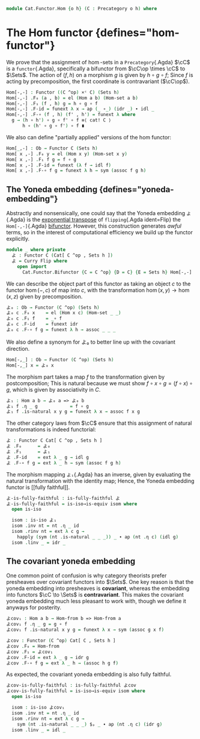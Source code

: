 <!--
```agda
open import Cat.Functor.Properties
open import Cat.Instances.Product
open import Cat.Functor.Closed
open import Cat.Functor.Base
open import Cat.Prelude

import Cat.Reasoning
```
-->

```agda
module Cat.Functor.Hom {o h} (C : Precategory o h) where
```

# The Hom functor {defines="hom-functor"}

We prove that the assignment of $\hom$-sets in a `Precategory`{.Agda}
$\cC$ is a `functor`{.Agda}, specifically a bifunctor from $\cC\op
\times \cC$ to $\Sets$. The action of $(f, h)$ on a morphism $g$ is
given by $h \circ g \circ f$; Since $f$ is acting by precomposition, the
first coordinate is contravariant ($\cC\op$).

<!--
```agda
open import Cat.Reasoning C
open Functor
open _=>_
private variable
  a b : Ob
```
-->

```agda
Hom[-,-] : Functor ((C ^op) ×ᶜ C) (Sets h)
Hom[-,-] .F₀ (a , b) = el (Hom a b) (Hom-set a b)
Hom[-,-] .F₁ (f , h) g = h ∘ g ∘ f
Hom[-,-] .F-id = funext λ x → ap (_ ∘_) (idr _) ∙ idl _
Hom[-,-] .F-∘ (f , h) (f' , h') = funext λ where
  g → (h ∘ h') ∘ g ∘ f' ∘ f ≡⟨ cat! C ⟩
      h ∘ (h' ∘ g ∘ f') ∘ f ∎
```

We also can define "partially applied" versions of the hom functor:
```agda
Hom[_,-] : Ob → Functor C (Sets h)
Hom[ x ,-] .F₀ y = el (Hom x y) (Hom-set x y)
Hom[ x ,-] .F₁ f g = f ∘ g
Hom[ x ,-] .F-id = funext (λ f → idl f)
Hom[ x ,-] .F-∘ f g = funext λ h → sym (assoc f g h)
```

## The Yoneda embedding {defines="yoneda-embedding"}

Abstractly and nonsensically, one could say that the Yoneda embedding
`よ`{.Agda} is the [exponential transpose] of `flipping`{.Agda
ident=Flip} the `Hom[-,-]`{.Agda} [bifunctor]. However, this
construction generates _awful_ terms, so in the interest of
computational efficiency we build up the functor explicitly.

[exponential transpose]: Cat.Functor.Closed.html
[bifunctor]: Cat.Functor.Bifunctor.html

```agda
module _ where private
  よ : Functor C (Cat[ C ^op , Sets h ])
  よ = Curry Flip where
    open import
      Cat.Functor.Bifunctor {C = C ^op} {D = C} {E = Sets h} Hom[-,-]
```

We can describe the object part of this functor as taking an object $c$
to the functor $\hom(-,c)$ of map into $c$, with the transformation
$\hom(x,y) \to \hom(x,z)$ given by precomposition.

```agda
よ₀ : Ob → Functor (C ^op) (Sets h)
よ₀ c .F₀ x    = el (Hom x c) (Hom-set _ _)
よ₀ c .F₁ f    = _∘ f
よ₀ c .F-id    = funext idr
よ₀ c .F-∘ f g = funext λ h → assoc _ _ _

```

We also define a synonym for よ₀ to better line up with the covariant
direction.

```agda
Hom[-,_] : Ob → Functor (C ^op) (Sets h)
Hom[-,_] x = よ₀ x
```

<!--
```agda
Hom-from : Ob → Functor C (Sets h)
Hom-from = Hom[_,-]

Hom-into : Ob → Functor (C ^op) (Sets h)
Hom-into = よ₀
```
-->


The morphism part takes a map $f$ to the transformation given by
postcomposition; This is natural because we must show $f \circ x \circ g
= (f \circ x) \circ g$, which is given by associativity in $C$.

```agda
よ₁ : Hom a b → よ₀ a => よ₀ b
よ₁ f .η _ g            = f ∘ g
よ₁ f .is-natural x y g = funext λ x → assoc f x g
```

The other category laws from $\cC$ ensure that this assignment of
natural transformations is indeed functorial:

```agda
よ : Functor C Cat[ C ^op , Sets h ]
よ .F₀      = よ₀
よ .F₁      = よ₁
よ .F-id    = ext λ _ g → idl g
よ .F-∘ f g = ext λ _ h → sym (assoc f g h)
```


The morphism mapping `よ₁`{.Agda} has an inverse, given by evaluating the
natural transformation with the identity map; Hence, the Yoneda
embedding functor is [[fully faithful]].

```agda
よ-is-fully-faithful : is-fully-faithful よ
よ-is-fully-faithful = is-iso→is-equiv isom where
  open is-iso

  isom : is-iso よ₁
  isom .inv nt = nt .η _ id
  isom .rinv nt = ext λ c g →
    happly (sym (nt .is-natural _ _ _)) _ ∙ ap (nt .η c) (idl g)
  isom .linv _ = idr _
```

<!--
```agda
よ-is-faithful : is-faithful よ
よ-is-faithful = ff→faithful {F = よ} (よ-is-fully-faithful)
```
-->

## The covariant yoneda embedding

One common point of confusion is why category theorists prefer
presheaves over covariant functors into $\Sets$. One key reason is that
the yoneda embedding into presheaves is **covariant**, whereas the
embedding into functors $\cC \to \Sets$ is **contravariant**. This
makes the covariant yoneda embedding much less pleasant to work with,
though we define it anyways for posterity.

```agda
よcov₁ : Hom a b → Hom-from b => Hom-from a
よcov₁ f .η _ g = g ∘ f
よcov₁ f .is-natural x y g = funext λ x → sym (assoc g x f)

よcov : Functor (C ^op) Cat[ C , Sets h ]
よcov .F₀ = Hom-from
よcov .F₁ = よcov₁
よcov .F-id = ext λ _ g → idr g
よcov .F-∘ f g = ext λ _ h → (assoc h g f)
```

As expected, the covariant yoneda embedding is also fully faithful.

```agda
よcov-is-fully-faithful : is-fully-faithful よcov
よcov-is-fully-faithful = is-iso→is-equiv isom where
  open is-iso

  isom : is-iso よcov₁
  isom .inv nt = nt .η _ id
  isom .rinv nt = ext λ c g →
    sym (nt .is-natural _ _ _) $ₚ _ ∙ ap (nt .η c) (idr g)
  isom .linv _ = idl _
```

<!--
```agda
よcov-is-faithful : is-faithful よcov
よcov-is-faithful = ff→faithful {F = よcov} (よcov-is-fully-faithful)
```
-->

